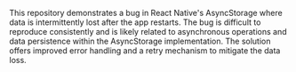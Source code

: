 This repository demonstrates a bug in React Native's AsyncStorage where data is intermittently lost after the app restarts.  The bug is difficult to reproduce consistently and is likely related to asynchronous operations and data persistence within the AsyncStorage implementation.  The solution offers improved error handling and a retry mechanism to mitigate the data loss.